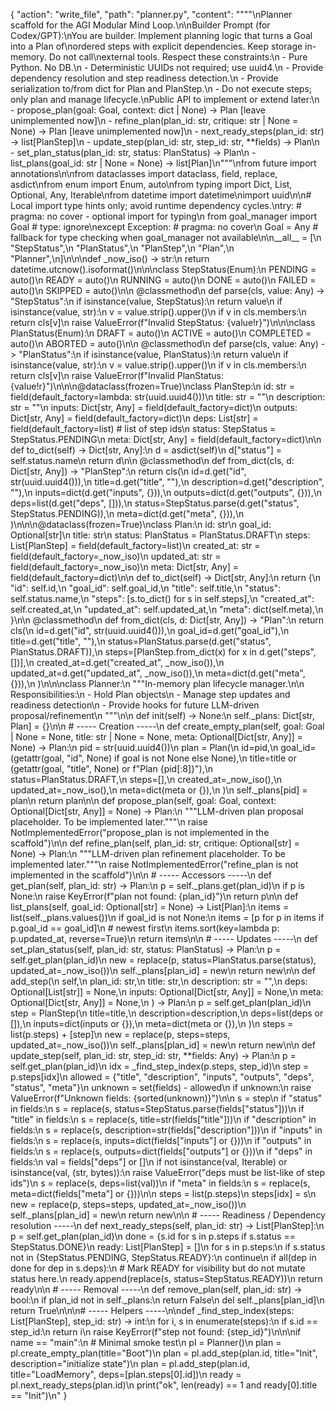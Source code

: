 {
"action": "write_file",
"path": "planner.py",
"content": """"\nPlanner scaffold for the AGI Modular Mind Loop.\n\nBuilder Prompt (for Codex/GPT):\nYou are builder. Implement planning logic that turns a Goal into a Plan of\nordered steps with explicit dependencies. Keep storage in-memory. Do not call\nexternal tools. Respect these constraints:\n - Pure Python. No DB.\n - Deterministic UUIDs not required; use uuid4.\n - Provide dependency resolution and step readiness detection.\n - Provide serialization to/from dict for Plan and PlanStep.\n - Do not execute steps; only plan and manage lifecycle.\nPublic API to implement or extend later:\n - propose_plan(goal: Goal, context: dict | None) -> Plan [leave unimplemented now]\n - refine_plan(plan_id: str, critique: str | None = None) -> Plan [leave unimplemented now]\n - next_ready_steps(plan_id: str) -> list[PlanStep]\n - update_step(plan_id: str, step_id: str, **fields) -> Plan\n - set_plan_status(plan_id: str, status: PlanStatus) -> Plan\n - list_plans(goal_id: str | None = None) -> list[Plan]\n"""\nfrom future import annotations\n\nfrom dataclasses import dataclass, field, replace, asdict\nfrom enum import Enum, auto\nfrom typing import Dict, List, Optional, Any, Iterable\nfrom datetime import datetime\nimport uuid\n\n# Local import type hints only; avoid runtime dependency cycles.\ntry: # pragma: no cover - optional import for typing\n from goal_manager import Goal # type: ignore\nexcept Exception: # pragma: no cover\n Goal = Any # fallback for type checking when goal_manager not available\n\n__all__ = [\n "StepStatus",\n "PlanStatus",\n "PlanStep",\n "Plan",\n "Planner",\n]\n\n\ndef _now_iso() -> str:\n return datetime.utcnow().isoformat()\n\n\nclass StepStatus(Enum):\n PENDING = auto()\n READY = auto()\n RUNNING = auto()\n DONE = auto()\n FAILED = auto()\n SKIPPED = auto()\n\n @classmethod\n def parse(cls, value: Any) -> "StepStatus":\n if isinstance(value, StepStatus):\n return value\n if isinstance(value, str):\n v = value.strip().upper()\n if v in cls.members:\n return cls[v]\n raise ValueError(f"Invalid StepStatus: {value!r}")\n\n\nclass PlanStatus(Enum):\n DRAFT = auto()\n ACTIVE = auto()\n COMPLETED = auto()\n ABORTED = auto()\n\n @classmethod\n def parse(cls, value: Any) -> "PlanStatus":\n if isinstance(value, PlanStatus):\n return value\n if isinstance(value, str):\n v = value.strip().upper()\n if v in cls.members:\n return cls[v]\n raise ValueError(f"Invalid PlanStatus: {value!r}")\n\n\n@dataclass(frozen=True)\nclass PlanStep:\n id: str = field(default_factory=lambda: str(uuid.uuid4()))\n title: str = ""\n description: str = ""\n inputs: Dict[str, Any] = field(default_factory=dict)\n outputs: Dict[str, Any] = field(default_factory=dict)\n deps: List[str] = field(default_factory=list) # list of step ids\n status: StepStatus = StepStatus.PENDING\n meta: Dict[str, Any] = field(default_factory=dict)\n\n def to_dict(self) -> Dict[str, Any]:\n d = asdict(self)\n d["status"] = self.status.name\n return d\n\n @classmethod\n def from_dict(cls, d: Dict[str, Any]) -> "PlanStep":\n return cls(\n id=d.get("id", str(uuid.uuid4())),\n title=d.get("title", ""),\n description=d.get("description", ""),\n inputs=dict(d.get("inputs", {})),\n outputs=dict(d.get("outputs", {})),\n deps=list(d.get("deps", [])),\n status=StepStatus.parse(d.get("status", StepStatus.PENDING)),\n meta=dict(d.get("meta", {})),\n )\n\n\n@dataclass(frozen=True)\nclass Plan:\n id: str\n goal_id: Optional[str]\n title: str\n status: PlanStatus = PlanStatus.DRAFT\n steps: List[PlanStep] = field(default_factory=list)\n created_at: str = field(default_factory=_now_iso)\n updated_at: str = field(default_factory=_now_iso)\n meta: Dict[str, Any] = field(default_factory=dict)\n\n def to_dict(self) -> Dict[str, Any]:\n return {\n "id": self.id,\n "goal_id": self.goal_id,\n "title": self.title,\n "status": self.status.name,\n "steps": [s.to_dict() for s in self.steps],\n "created_at": self.created_at,\n "updated_at": self.updated_at,\n "meta": dict(self.meta),\n }\n\n @classmethod\n def from_dict(cls, d: Dict[str, Any]) -> "Plan":\n return cls(\n id=d.get("id", str(uuid.uuid4())),\n goal_id=d.get("goal_id"),\n title=d.get("title", ""),\n status=PlanStatus.parse(d.get("status", PlanStatus.DRAFT)),\n steps=[PlanStep.from_dict(x) for x in d.get("steps", [])],\n created_at=d.get("created_at", _now_iso()),\n updated_at=d.get("updated_at", _now_iso()),\n meta=dict(d.get("meta", {})),\n )\n\n\nclass Planner:\n """In-memory plan lifecycle manager.\n\n Responsibilities:\n - Hold Plan objects\n - Manage step updates and readiness detection\n - Provide hooks for future LLM-driven proposal/refinement\n """\n\n def init(self) -> None:\n self._plans: Dict[str, Plan] = {}\n\n # ----- Creation -----\n def create_empty_plan(self, goal: Goal | None = None, title: str | None = None, meta: Optional[Dict[str, Any]] = None) -> Plan:\n pid = str(uuid.uuid4())\n plan = Plan(\n id=pid,\n goal_id=(getattr(goal, "id", None) if goal is not None else None),\n title=title or (getattr(goal, "title", None) or f"Plan {pid[:8]}"),\n status=PlanStatus.DRAFT,\n steps=[],\n created_at=_now_iso(),\n updated_at=_now_iso(),\n meta=dict(meta or {}),\n )\n self._plans[pid] = plan\n return plan\n\n def propose_plan(self, goal: Goal, context: Optional[Dict[str, Any]] = None) -> Plan:\n """LLM-driven plan proposal placeholder. To be implemented later."""\n raise NotImplementedError("propose_plan is not implemented in the scaffold")\n\n def refine_plan(self, plan_id: str, critique: Optional[str] = None) -> Plan:\n """LLM-driven plan refinement placeholder. To be implemented later."""\n raise NotImplementedError("refine_plan is not implemented in the scaffold")\n\n # ----- Accessors -----\n def get_plan(self, plan_id: str) -> Plan:\n p = self._plans.get(plan_id)\n if p is None:\n raise KeyError(f"plan not found: {plan_id}")\n return p\n\n def list_plans(self, goal_id: Optional[str] = None) -> List[Plan]:\n items = list(self._plans.values())\n if goal_id is not None:\n items = [p for p in items if p.goal_id == goal_id]\n # newest first\n items.sort(key=lambda p: p.updated_at, reverse=True)\n return items\n\n # ----- Updates -----\n def set_plan_status(self, plan_id: str, status: PlanStatus) -> Plan:\n p = self.get_plan(plan_id)\n new = replace(p, status=PlanStatus.parse(status), updated_at=_now_iso())\n self._plans[plan_id] = new\n return new\n\n def add_step(\n self,\n plan_id: str,\n title: str,\n description: str = "",\n deps: Optional[List[str]] = None,\n inputs: Optional[Dict[str, Any]] = None,\n meta: Optional[Dict[str, Any]] = None,\n ) -> Plan:\n p = self.get_plan(plan_id)\n step = PlanStep(\n title=title,\n description=description,\n deps=list(deps or []),\n inputs=dict(inputs or {}),\n meta=dict(meta or {}),\n )\n steps = list(p.steps) + [step]\n new = replace(p, steps=steps, updated_at=_now_iso())\n self._plans[plan_id] = new\n return new\n\n def update_step(self, plan_id: str, step_id: str, **fields: Any) -> Plan:\n p = self.get_plan(plan_id)\n idx = _find_step_index(p.steps, step_id)\n step = p.steps[idx]\n allowed = {"title", "description", "inputs", "outputs", "deps", "status", "meta"}\n unknown = set(fields) - allowed\n if unknown:\n raise ValueError(f"Unknown fields: {sorted(unknown)}")\n\n s = step\n if "status" in fields:\n s = replace(s, status=StepStatus.parse(fields["status"]))\n if "title" in fields:\n s = replace(s, title=str(fields["title"]))\n if "description" in fields:\n s = replace(s, description=str(fields["description"]))\n if "inputs" in fields:\n s = replace(s, inputs=dict(fields["inputs"] or {}))\n if "outputs" in fields:\n s = replace(s, outputs=dict(fields["outputs"] or {}))\n if "deps" in fields:\n val = fields["deps"] or []\n if not isinstance(val, Iterable) or isinstance(val, (str, bytes)):\n raise ValueError("deps must be list-like of step ids")\n s = replace(s, deps=list(val))\n if "meta" in fields:\n s = replace(s, meta=dict(fields["meta"] or {}))\n\n steps = list(p.steps)\n steps[idx] = s\n new = replace(p, steps=steps, updated_at=_now_iso())\n self._plans[plan_id] = new\n return new\n\n # ----- Readiness / Dependency resolution -----\n def next_ready_steps(self, plan_id: str) -> List[PlanStep]:\n p = self.get_plan(plan_id)\n done = {s.id for s in p.steps if s.status == StepStatus.DONE}\n ready: List[PlanStep] = []\n for s in p.steps:\n if s.status not in {StepStatus.PENDING, StepStatus.READY}:\n continue\n if all(dep in done for dep in s.deps):\n # Mark READY for visibility but do not mutate status here.\n ready.append(replace(s, status=StepStatus.READY))\n return ready\n\n # ----- Removal -----\n def remove_plan(self, plan_id: str) -> bool:\n if plan_id not in self._plans:\n return False\n del self._plans[plan_id]\n return True\n\n\n# ----- Helpers -----\n\ndef _find_step_index(steps: List[PlanStep], step_id: str) -> int:\n for i, s in enumerate(steps):\n if s.id == step_id:\n return i\n raise KeyError(f"step not found: {step_id}")\n\n\nif name == "main":\n # Minimal smoke test\n pl = Planner()\n plan = pl.create_empty_plan(title="Boot")\n plan = pl.add_step(plan.id, title="Init", description="initialize state")\n plan = pl.add_step(plan.id, title="LoadMemory", deps=[plan.steps[0].id])\n ready = pl.next_ready_steps(plan.id)\n print("ok", len(ready) == 1 and ready[0].title == "Init")\n"
}
